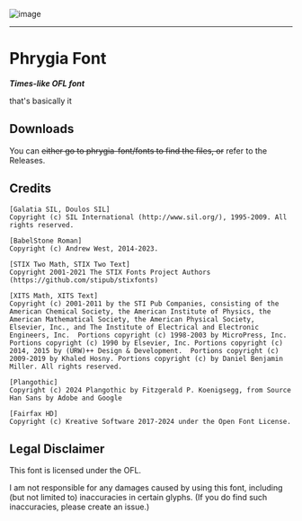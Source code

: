![image](https://github.com/user-attachments/assets/1bd95cfc-581a-4015-b30f-60c8b59aa1d3)

---

# Phrygia Font

***Times-like OFL font***

that's basically it

## Downloads

You can ~~either go to phrygia-font/fonts to find the files, or~~ refer to the Releases.

## Credits

```
[Galatia SIL, Doulos SIL]
Copyright (c) SIL International (http://www.sil.org/), 1995-2009. All rights reserved.

[BabelStone Roman]
Copyright (c) Andrew West, 2014-2023.

[STIX Two Math, STIX Two Text]
Copyright 2001-2021 The STIX Fonts Project Authors (https://github.com/stipub/stixfonts)

[XITS Math, XITS Text]
Copyright (c) 2001-2011 by the STI Pub Companies, consisting of the American Chemical Society, the American Institute of Physics, the American Mathematical Society, the American Physical Society, Elsevier, Inc., and The Institute of Electrical and Electronic Engineers, Inc.  Portions copyright (c) 1998-2003 by MicroPress, Inc.  Portions copyright (c) 1990 by Elsevier, Inc. Portions copyright (c) 2014, 2015 by (URW)++ Design & Development.  Portions copyright (c) 2009-2019 by Khaled Hosny. Portions copyright (c) by Daniel Benjamin Miller. All rights reserved.

[Plangothic]
Copyright (c) 2024 Plangothic by Fitzgerald P. Koenigsegg, from Source Han Sans by Adobe and Google

[Fairfax HD]
Copyright (c) Kreative Software 2017-2024 under the Open Font License.
```

## Legal Disclaimer

This font is licensed under the OFL.

I am not responsible for any damages caused by using this font, including (but not limited to) inaccuracies in certain glyphs. (If you do find such inaccuracies, please create an issue.)
